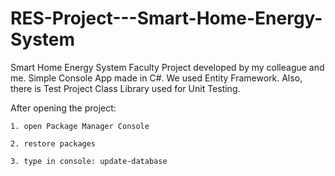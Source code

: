 # RES-Project---Smart-Home-Energy-System

Smart Home Energy System Faculty Project developed by my colleague and me. 
Simple Console App made in C#. 
We used Entity Framework. Also, there is Test Project Class Library used for Unit Testing.


After opening the project:

	1. open Package Manager Console

	2. restore packages

	3. type in console: update-database
